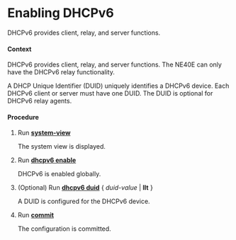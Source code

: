 Enabling DHCPv6
===============

DHCPv6 provides client, relay, and server functions.

#### Context

DHCPv6 provides client, relay, and server functions. The NE40E can only have the DHCPv6 relay functionality.

A DHCP Unique Identifier (DUID) uniquely identifies a DHCPv6 device. Each DHCPv6 client or server must have one DUID. The DUID is optional for DHCPv6 relay agents.


#### Procedure

1. Run [**system-view**](cmdqueryname=system-view)
   
   
   
   The system view is displayed.
2. Run [**dhcpv6 enable**](cmdqueryname=dhcpv6+enable)
   
   
   
   DHCPv6 is enabled globally.
3. (Optional) Run [**dhcpv6 duid**](cmdqueryname=dhcpv6+duid) { *duid-value* | **llt** }
   
   
   
   A DUID is configured for the DHCPv6 device.
4. Run [**commit**](cmdqueryname=commit)
   
   
   
   The configuration is committed.